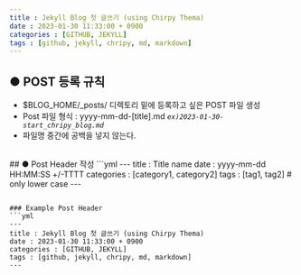 ```yaml
---
title : Jekyll Blog 첫 글쓰기 (using Chirpy Thema)
date : 2023-01-30 11:33:00 + 0900
categories : [GITHUB, JEKYLL]
tags : [github, jekyll, chripy, md, markdown]
---
```


## ● POST 등록 규칙 

+ $BLOG_HOME/_posts/ 디렉토리 밑에 등록하고 싶은 POST 파일 생성
+ Post 파일 형식 : yyyy-mm-dd-[title].md *`ex)2023-01-30-start_chripy_blog.md`*
+ 파일명 중간에 공백을 넣지 않는다. 

<br>
## ● Post Header 작성 
```yml
---
title : Title name
date : yyyy-mm-dd HH:MM:SS  +/-TTTT 
categories : [category1, category2]
tags : [tag1, tag2]                     # only lower case
---

```

### Example Post Header 
```yml
---
title : Jekyll Blog 첫 글쓰기 (using Chirpy Thema)
date : 2023-01-30 11:33:00 + 0900
categories : [GITHUB, JEKYLL]
tags : [github, jekyll, chripy, md, markdown]
---
```
<br> 


 